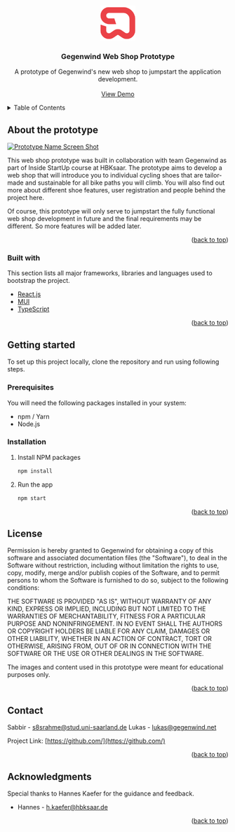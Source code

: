 <div id="top"></div>

<!-- PROJECT LOGO -->
<br />
<div align="center">
  <a href="https://github.com/">
    <img src="src/assets/logo.png" alt="Logo" width="80" height="80">
  </a>

  <h3 align="center">Gegenwind Web Shop Prototype</h3>

  <p align="center">
    A prototype of Gegenwind's new web shop to jumpstart the application development.
    <br />
    <br />
    <a href="https://github.com/othneildrew/Best-README-Template">View Demo</a>
  </p>
</div>

<!-- TABLE OF CONTENTS -->
<details>
  <summary>Table of Contents</summary>
  <ol>
    <li>
      <a href="#about-the-prototype">About the prototype</a>
    </li>
    <li>
      <a href="#getting-started">Getting started</a>
      <ul>
        <li><a href="#prerequisites">Prerequisites</a></li>
        <li><a href="#installation">Installation</a></li>
      </ul>
    </li>
    <li><a href="#license">License</a></li>
    <li><a href="#contact">Contact</a></li>
  </ol>
</details>

<!-- ABOUT THE PROTOTYPE -->

## About the prototype

[![Prototype Name Screen Shot][product-screenshot]](https://github.com)

This web shop prototype was built in collaboration with team Gegenwind as part of Inside StartUp course at HBKsaar. The prototype aims to develop a web shop that will introduce you to individual cycling shoes that are tailor-made and sustainable for all bike paths you will climb. You will also find out more about different shoe features, user registration and people behind the project here.

Of course, this prototype will only serve to jumpstart the fully functional web shop development in future and the final requirements may be different. So more features will be added later.

<p align="right">(<a href="#top">back to top</a>)</p>

### Built with

This section lists all major frameworks, libraries and languages used to bootstrap the project.

- [React.js](https://reactjs.org/)
- [MUI](https://mui.com/)
- [TypeScript](https://www.typescriptlang.org/)

<p align="right">(<a href="#top">back to top</a>)</p>

<!-- GETTING STARTED -->

## Getting started

To set up this project locally, clone the repository and run using following steps.

### Prerequisites

You will need the following packages installed in your system:

- npm / Yarn
- Node.js

### Installation

1. Install NPM packages
   ```sh
   npm install
   ```
2. Run the app
   ```sh
   npm start
   ```

<p align="right">(<a href="#top">back to top</a>)</p>

<!-- LICENSE -->

## License

Permission is hereby granted to Gegenwind for obtaining a copy of this software and associated documentation files (the "Software"), to deal in the Software without restriction, including without limitation the rights
to use, copy, modify, merge and/or publish copies of the Software, and to permit persons to whom the Software is furnished to do so, subject to the following conditions:

THE SOFTWARE IS PROVIDED "AS IS", WITHOUT WARRANTY OF ANY KIND, EXPRESS OR IMPLIED, INCLUDING BUT NOT LIMITED TO THE WARRANTIES OF MERCHANTABILITY, FITNESS FOR A PARTICULAR PURPOSE AND NONINFRINGEMENT. IN NO EVENT SHALL THE AUTHORS OR COPYRIGHT HOLDERS BE LIABLE FOR ANY CLAIM, DAMAGES OR OTHER LIABILITY, WHETHER IN AN ACTION OF CONTRACT, TORT OR OTHERWISE, ARISING FROM, OUT OF OR IN CONNECTION WITH THE SOFTWARE OR THE USE OR OTHER DEALINGS IN THE SOFTWARE.

The images and content used in this prototype were meant for educational purposes only.

<p align="right">(<a href="#top">back to top</a>)</p>

<!-- CONTACT -->

## Contact

Sabbir - [s8srahme@stud.uni-saarland.de](s8srahme@stud.uni-saarland.de)
Lukas - [lukas@gegenwind.net](lukas@gegenwind.net)

Project Link: [https://github.com/](https://github.com/)

<p align="right">(<a href="#top">back to top</a>)</p>

<!-- ACKNOWLEDGMENTS -->

## Acknowledgments

Special thanks to Hannes Kaefer for the guidance and feedback.

- Hannes - [h.kaefer@hbksaar.de](h.kaefer@hbksaar.de)

<p align="right">(<a href="#top">back to top</a>)</p>

<!-- MARKDOWN LINKS & IMAGES -->

[product-screenshot]: src/images/screenshot.png
